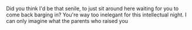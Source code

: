 Did you think I'd be that senile, to just sit around here waiting for you to come back barging in?
You're way too inelegant for this intellectual night.
I can only imagine what the parents who raised you 
